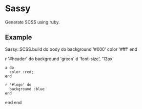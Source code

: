 Sassy
========

Generate SCSS using ruby.

Example
-------

Sassy::SCSS.build do
  body do
    background '#000'
    color '#fff'
  end

  r '#header' do
    background 'green'
    d 'font-size', '13px'

    a do
      color :red;
    end

    r '#logo' do
      background :blue
    end
  end
end